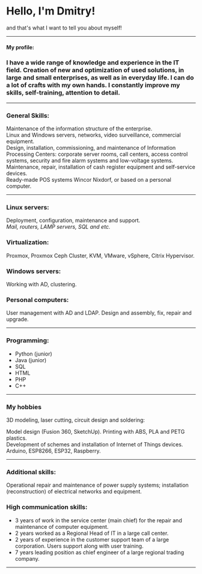 # Hello, I'm Dmitry!

and that's what I want to tell you about myself!

---

#### My profile:
### I have a wide range of knowledge and experience in the IT field. Creation of new and optimization of used solutions, in large and small enterprises, as well as in everyday life. I can do a lot of crafts with my own hands. I constantly improve my skills, self-training, attention to detail.
---
### General Skills:

Maintenance of the information structure of the enterprise.<br>
Linux and Windows servers, networks, video surveillance, commercial equipment.<br>
Design, installation, commissioning, and maintenance of Information Processing Centers: corporate server rooms, call centers, access control systems, security and fire alarm systems and low-voltage systems.<br>
Maintenance, repair, installation of cash register equipment and self-service devices.<br>
Ready-made POS systems Wincor Nixdorf, or based on a personal computer.

---
### Linux servers:
Deployment, configuration, maintenance and support.<br>
*Mail, routers, LAMP servers, SQL and etc.*

### Virtualization:
Proxmox, Proxmox Ceph Cluster, KVM, VMware, vSphere, Citrix Hypervisor.

### Windows servers:
Working with AD, clustering.

### Personal computers:
User management with AD and LDAP. Design and assembly, fix, repair and upgrade.

---
### Programming:
- Python (junior)
- Java (junior)
- SQL
- HTML
- PHP
- C++

---
### My hobbies
3D modeling, laser cutting, сircuit design and soldering:

Model design (Fusion 360, SketchUp). Printing with ABS, PLA and PETG plastics.<br>
Development of schemes and installation of Internet of Things devices.<br> Arduino, ESP8266, ESP32, Raspberry.

---
### Additional skills:
Operational repair and maintenance of power supply systems; installation (reconstruction) of electrical networks and equipment.

### High communication skills:
- 3 years of work in the service center (main chief) for the repair and maintenance of computer equipment.
- 2 years worked as a Regional Head of IT in a large call center.
- 2 years of experience in the customer support team of a large corporation. Users support along with user training.
- 7 years leading position as chief engineer of a large regional trading company.
---
